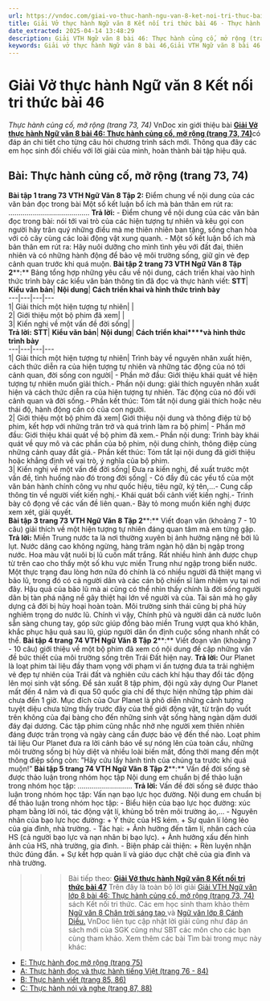 ```yaml
---
url: https://vndoc.com/giai-vo-thuc-hanh-ngu-van-8-ket-noi-tri-thuc-bai-46-319979
title: Giải Vở thực hành Ngữ văn 8 Kết nối tri thức bài 46 - Thực hành củng cố, mở rộng (trang 73, 74) - VnDoc.com
date_extracted: 2025-04-14 13:48:29
description: Giải VTH Ngữ văn 8 bài 46: Thực hành củng cố, mở rộng (trang 73, 74) sách Kết nối tri thức có đáp án chi tiết cho các bạn cùng tham khảo.
keywords: Giải vở thực hành Ngữ văn 8 bài 46,Giải VTH Ngữ văn 8 bài 46 Kết nối tri thức,Giải vở thực hành Ngữ văn KNTT lớp 8,Ngữ văn lớp 8,Ngữ văn lớp 8 Kết nối tri thức,giải vở thực hành Ngữ văn lớp 8,bài Thực hành củng cố,mở rộng (trang 73,74)
---
```


# Giải Vở thực hành Ngữ văn 8 Kết nối tri thức bài 46
 _Thực hành củng cố, mở rộng \(trang 73, 74\)_
VnDoc xin giới thiệu bài [**Giải Vở thực hành Ngữ văn 8 bài 46: Thực hành củng cố, mở rộng \(trang 73, 74\)**](<https://vndoc.com/giai-vo-thuc-hanh-ngu-van-8-ket-noi-tri-thuc-bai-46-319979>)có đáp án chi tiết cho từng câu hỏi chương trình sách mới. Thông qua đây các em học sinh đối chiếu với lời giải của mình, hoàn thành bài tập hiệu quả.
## Bài: **Thực hành củng cố, mở rộng \(trang 73, 74\)**
**Bài tập 1 trang 73 VTH Ngữ Văn 8 Tập 2:** Điểm chung về nội dung của các văn bản đọc trong bài
Một số kết luận bổ ích mà bản thân em rút ra: ........................................
**Trả lời:**
\- Điểm chung về nội dung của các văn bản đọc trong bài: nói tới vai trò của các hiện tượng tự nhiên và kêu gọi con người hãy trân quý những điều mà mẹ thiên nhiên ban tặng, sống chan hòa với cỏ cây cùng các loài động vật xung quanh.
\- Một số kết luận bổ ích mà bản thân em rút ra: Hãy nuôi dưỡng cho mình tình yêu với đất đai, thiên nhiên và có những hành động để bảo vệ môi trường sống, giữ gìn vẻ đẹp cảnh quan trước khi quá muộn.
**Bài tập 2 trang 73 VTH Ngữ Văn 8 Tập 2****:** Bảng tổng hợp những yêu cầu về nội dung, cách triển khai vào hình thức trình bày các kiểu văn bản thông tin đã đọc và thực hành viết:
**STT**| **Kiểu văn bản**| **Nội dung**| **Cách triển khai và hình thức trình bày**  
---|---|---|---  
1| Giải thích một hiện tượng tự nhiên| |   
2| Giới thiệu một bộ phim đã xem| |   
3| Kiến nghị về một vấn đề đời sống| |   
**Trả lời:**
**STT**| **Kiểu văn bản**| **Nội dung**| **Cách triển khai****và hình thức trình bày**  
---|---|---|---  
1| Giải thích một hiện tượng tự nhiên| Trình bày về nguyên nhân xuất hiện, cách thức diễn ra của hiện tượng tự nhiên và những tác động của nó tới cảnh quan, đời sống con người| \- Phần mở đầu: Giới thiệu khái quát về hiện tượng tự nhiên muốn giải thích.\- Phần nội dung: giải thích nguyên nhân xuất hiện và cách thức diễn ra của hiện tượng tự nhiên. Tác động của nó đối với cảnh quan và đời sống.\- Phần kết thúc: Tóm tắt nội dung giải thích hoặc nêu thái độ, hành động cần có của con người.  
2| Giới thiệu một bộ phim đã xem| Giới thiệu nội dung và thông điệp từ bộ phim, kết hợp với những trăn trở và quá trình làm ra bộ phim| \- Phần mở đầu: Giới thiệu khái quát về bộ phim đã xem.\- Phần nội dung: Trình bày khái quát về quy mô và các phần của bộ phim, nội dung chính, thông điệp cùng những cảnh quay đắt giá.\- Phần kết thúc: Tóm tắt lại nội dung đã giới thiệu hoặc khẳng định về vai trò, ý nghĩa của bộ phim.  
3| Kiến nghị về một vấn đề đời sống| Đưa ra kiến nghị, đề xuất trước một vấn đề, tình huống nào đó trong đời sống| \- Có đầy đủ các yếu tố của một văn bản hành chính công vụ như quốc hiệu, tiêu ngữ, ký tên,...\- Cung cấp thông tin về người viết kiến nghị.\- Khái quát bối cảnh viết kiến nghị.\- Trình bày cô đọng về các vấn đề liên quan.\- Bày tỏ mong muốn kiến nghị được xem xét, giải quyết.  
**Bài tập 3 trang 73 VTH Ngữ Văn 8 Tập 2****:** Viết đoạn văn \(khoảng 7 - 10 câu\) giải thích về một hiện tượng tự nhiên đáng quan tâm mà em từng gặp.
**Trả lời:**
Miền Trung nước ta là nơi thường xuyên bị ảnh hưởng nặng nề bởi lũ lụt. Nước dâng cao không ngừng, hàng trăm ngàn hộ dân bị ngập trong nước. Hoa màu vật nuôi bị lũ cuốn mất trắng. Rất nhiều hình ảnh được chụp từ trên cao cho thấy một số khu vực miền Trung như ngập trong biển nước. Một thực trạng đau lòng hơn nữa đó chính là có nhiều người đã thiệt mạng vì bão lũ, trong đó có cả người dân và các cán bộ chiến sĩ làm nhiệm vụ tại nơi đây. Hậu quả của bão lũ mà ai cũng có thể nhìn thấy chính là đời sống người dân bị tàn phá nặng nề gây thiệt hại lớn về người và của. Tài sản mà họ gây dựng cả đời bị hủy hoại hoàn toàn. Môi trường sinh thái cũng bị phá hủy nghiêm trọng do nước lũ. Chính vì vậy, Chính phủ và người dân cả nước luôn sẵn sàng chung tay, góp sức giúp đồng bào miền Trung vượt qua khó khăn, khắc phục hậu quả sau lũ, giúp người dân ổn định cuộc sống nhanh nhất có thể.
**Bài tập 4 trang 74 VTH Ngữ Văn 8 Tập 2****:** Viết đoạn văn \(khoảng 7 - 10 câu\) giới thiệu về một bộ phim đã xem có nội dung đề cập những vấn đề bức thiết của môi trường sống trên Trái Đất hiện nay.
**Trả lời:**
Our Planet là loạt phim tài liệu đầy tham vọng với phạm vi ấn tượng đưa ta trải nghiệm vẻ đẹp tự nhiên của Trái đất và nghiên cứu cách khí hậu thay đổi tác động lên mọi sinh vật sống. Để sản xuất 8 tập phim, đội ngũ xây dựng Our Planet mất đến 4 năm và đi qua 50 quốc gia chỉ để thực hiện những tập phim dài chưa đến 1 giờ. Mục đích của Our Planet là phô diễn những cảnh tượng tuyệt diệu chưa từng thấy trước đây của thế giới động vật, từ trận đọ vuốt trên không của đại bàng cho đến những sinh vật sống hàng ngàn dặm dưới đáy đại dương. Các tập phim cũng nhắc nhở nhẹ người xem thiên nhiên đáng được trân trọng và ngày càng cần được bảo vệ đến thế nào. Loạt phim tài liệu Our Planet đưa ra lời cảnh báo về sự nóng lên của toàn cầu, những môi trường sống bị hủy diệt và nhiều loài biến mất, đồng thời mang đến một thông điệp sống còn: ”Hãy cứu lấy hành tinh của chúng ta trước khi quá muộn\!”
**Bài tập 5 trang 74 VTH Ngữ Văn 8 Tập 2****:** Vấn đề đời sống sẽ được thảo luận trong nhóm học tập
Nội dung em chuẩn bị để thảo luận trong nhóm học tập: ...........................
**Trả lời:**
Vấn đề đời sống sẽ được thảo luận trong nhóm học tập: Vấn nạn bạo lực học đường.
Nội dung em chuẩn bị để thảo luận trong nhóm học tập:
\- Biểu hiện của bạo lực học đường: xúc phạm bằng lời nói, tác động vật lí, khủng bố trên môi trường ảo,...
\- Nguyên nhân của bạo lực học đường:
\+ Ý thức của HS kém.
\+ Sự quản lí lỏng lẻo của gia đình, nhà trường.
\- Tác hại:
\+ Ảnh hưởng đến tâm lí, nhân cách của HS \(cả người bạo lực và nạn nhân bị bạo lực\).
\+ Ảnh hưởng xấu đến hình ảnh của HS, nhà trường, gia đình.
\- Biện pháp cải thiện:
\+ Rèn luyện nhận thức đúng đắn.
\+ Sự kết hợp quản lí và giáo dục chặt chẽ của gia đình và nhà trường.
>>> Bài tiếp theo: [**Giải Vở thực hành Ngữ văn 8 Kết nối tri thức bài 47**](<https://vndoc.com/giai-vo-thuc-hanh-ngu-van-8-ket-noi-tri-thuc-bai-47-319983>)
Trên đây là toàn bộ lời giải [Giải VTH Ngữ văn lớp 8 bài 46: Thực hành củng cố, mở rộng \(trang 73, 74\) ](<https://vndoc.com/giai-vo-thuc-hanh-ngu-van-8-ket-noi-tri-thuc-bai-46-319979>)sách Kết nối tri thức. Các em học sinh tham khảo thêm [Ngữ văn 8 Chân trời sáng tạo ](<https://vndoc.com/ngu-van-8-chan-troi-sang-tao>)và [Ngữ văn lớp 8 Cánh Diều.](<https://vndoc.com/ngu-van-8-canh-dieu>) VnDoc liên tục cập nhật lời giải cũng như đáp án sách mới của SGK cũng như SBT các môn cho các bạn cùng tham khảo.
Xem thêm các bài Tìm bài trong mục này khác:
  * [E: Thực hành đọc mở rộng \(trang 75\)](</giai-vo-thuc-hanh-ngu-van-8-ket-noi-tri-thuc-bai-47-319983>)
  * [A: Thực hành đọc và thực hành tiếng Việt \(trang 76 - 84\)](</giai-vo-thuc-hanh-ngu-van-8-ket-noi-tri-thuc-bai-48-319984>)
  * [B: Thực hành viết \(trang 85, 86\)](</giai-vo-thuc-hanh-ngu-van-8-ket-noi-tri-thuc-bai-49-319985>)
  * [C: Thực hành nói và nghe \(trang 87, 88\)](</giai-vo-thuc-hanh-ngu-van-8-ket-noi-tri-thuc-bai-50-319986>)

